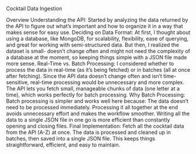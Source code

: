 Cocktail Data Ingestion

Overview
Understanding the API:
Started by analyzing the data returned by the API to figure out what’s important and how to organize it in a way that makes sense for easy use.
Deciding on Data Format:
At first, I thought about using a database, like MongoDB, for scalability, flexibility, ease of querying, and great for working with semi-structured data.
But then, I realized the dataset is small- doesn’t change often and might not need the complexity of a database at the moment, so keeping things simple with a JSON file made more sense.
Real-Time vs. Batch Processing:
I considered whether to process the data in real-time (as it’s being fetched) or in batches (all at once after fetching).
Since the API data doesn’t change often and isn’t time-sensitive, real-time processing would be unnecessary and more complex.
The API lets you fetch small, manageable chunks of data (one letter at a time), which works perfectly for batch processing.
Why Batch Processing:
Batch processing is simpler and works well here because:
The data doesn’t need to be processed immediately.
Processing it all together at the end avoids unnecessary effort and makes the workflow smoother.
Writing all the data to a single JSON file in one go is more efficient than constantly opening and closing files.
Final Implementation:
Fetch all the cocktail data from the API (A-Z) at once.
The data is processed and cleaned up in batches, then saved into a single JSON file.
This keeps things straightforward, efficient, and easy to maintain.
